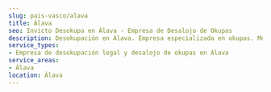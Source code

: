 ```yaml
---
slug: pais-vasco/alava
title: Álava
seo: Invicto Desokupa en Álava - Empresa de Desalojo de Okupas
description: Desokupación en Álava. Empresa especializada en okupas. Mediación legal y desalojo express. Presupuesto gratuito.
service_types:
- Empresa de desokupación legal y desalojo de okupas en Álava
service_areas:
- Álava
location: Álava
---
```

